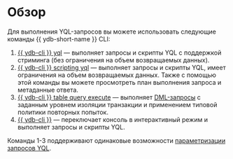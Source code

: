 # Обзор

Для выполнения YQL-запросов вы можете использовать следующие команды {{ ydb-short-name }} CLI:

1. [{{ ydb-cli }} yql](yql.md) — выполняет запросы и скрипты YQL с поддержкой стриминга (без ограничения на объем возвращаемых данных).
2. [{{ ydb-cli }} scripting yql](scripting-yql.md) — выполняет запросы и скрипты YQL, имеет ограничения на объем возвращаемых данных. Также с помощью этой команды вы можете просмотреть план выполнения запроса и метаданные ответа.
3. [{{ ydb-cli }} table query execute](table-query-execute.md) — выполняет [DML-запросы](https://en.wikipedia.org/wiki/Data_manipulation_language#SQL) с заданным уровнем изоляции транзакции и применением типовой политики повторных попыток.
4. [{{ ydb-cli }}](interactive-cli.md) — переключает консоль в интерактивный режим и выполняет запросы и скрипты YQL.

Команды 1-3 поддерживают одинаковые возможности [параметризации запросов YQL](parameterized-queries-cli.md).
